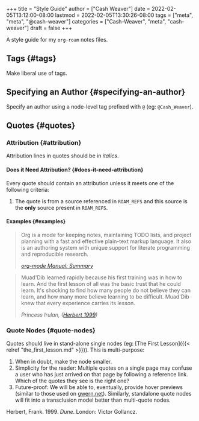 +++
title = "Style Guide"
author = ["Cash Weaver"]
date = 2022-02-05T13:12:00-08:00
lastmod = 2022-02-05T13:30:26-08:00
tags = ["meta", "meta", "@cash-weaver"]
categories = ["Cash-Weaver", "meta", "cash-weaver"]
draft = false
+++

A style guide for my `org-roam` notes files.


## Tags {#tags}

Make liberal use of tags.


## Specifying an Author {#specifying-an-author}

Specify an author using a node-level tag prefixed with `@` (eg: `@Cash_Weaver`).


## Quotes {#quotes}


### Attribution {#attribution}

Attribution lines in quotes should be in _italics_.


#### Does it Need Attribution? {#does-it-need-attribution}

Every quote should contain an attribution unless it meets one of the following criteria:

1.  The quote is from a source referenced in `ROAM_REFS` and this source is the **only** source present in `ROAM_REFS`.


#### Examples {#examples}

> Org is a mode for keeping notes, maintaining TODO lists, and project planning with a fast and effective plain-text markup language. It also is an authoring system with unique support for literate programming and reproducible research.
>
> _[org-mode Manual: Summary](https://orgmode.org/manual/Summary.html)_

<!--quoteend-->

> Muad'Dib learned rapidly because his first training was in how to learn. And the first lesson of all was the basic trust that he could learn. It's shocking to find how many people do not believe they can learn, and how many more believe learning to be difficult. Muad'Dib knew that every experience carries its lesson.
>
> _Princess Irulan, (<a href="#citeproc_bib_item_1">Herbert 1999</a>)_


### Quote Nodes {#quote-nodes}

Quotes should live in stand-alone single nodes (eg: [The First Lesson]({{< relref "the_first_lesson.md" >}})). This is multi-purpose:

1.  When in doubt, make the node smaller.
2.  Simplicity for the reader: Multiple quotes on a single page may confuse a user who has just arrived on that page by following a reference link. Which of the quotes they see is the right one?
3.  Future-proof: We will be able to, eventually, provide hover previews (similar to those used on [gwern.net](https://www.gwern.net/)). Similarly, standalone quote nodes will fit into a transclusion model better than multi-quote nodes.

<style>.csl-entry{text-indent: -1.5em; margin-left: 1.5em;}</style><div class="csl-bib-body">
  <div class="csl-entry"><a id="citeproc_bib_item_1"></a>Herbert, Frank. 1999. <i>Dune</i>. London: Victor Gollancz.</div>
</div>
